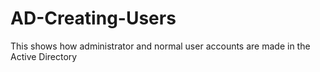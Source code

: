 # AD-Creating-Users
This shows how administrator and normal user accounts are made in the Active Directory
